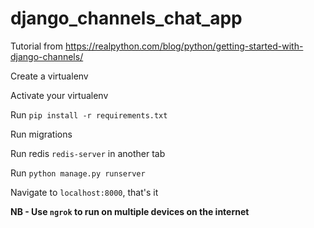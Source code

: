 # django_channels_chat_app
Tutorial from https://realpython.com/blog/python/getting-started-with-django-channels/

Create a virtualenv

Activate your virtualenv

Run `pip install -r requirements.txt`

Run migrations

Run redis `redis-server` in another tab

Run `python manage.py runserver`

Navigate to `localhost:8000`, that's it

**NB - Use `ngrok` to run on multiple devices on the internet**
